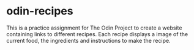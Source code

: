 # odin-recipes
This is a practice assignment for The Odin Project to create a website containing links to different recipes.
Each recipe displays a image of the current food, the ingredients and instructions to make the recipe.

